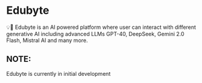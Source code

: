 # Edubyte
💡🚀 Edubyte is an AI powered platform where user can interact with different generative AI including advanced LLMs GPT-40, DeepSeek, Gemini 2.0 Flash, Mistral AI and many more. 
## NOTE:
Edubyte is currently in initial development 
